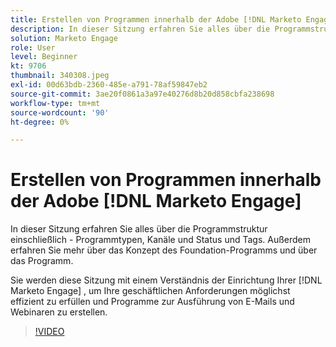 ```yaml
---
title: Erstellen von Programmen innerhalb der Adobe [!DNL Marketo Engage]
description: In dieser Sitzung erfahren Sie alles über die Programmstruktur einschließlich - Programmtypen, Kanäle und Status und Tags.
solution: Marketo Engage
role: User
level: Beginner
kt: 9706
thumbnail: 340308.jpeg
exl-id: 00d63bdb-2360-485e-a791-78af59847eb2
source-git-commit: 3ae20f0861a3a97e40276d8b20d858cbfa238698
workflow-type: tm+mt
source-wordcount: '90'
ht-degree: 0%

---
```


# Erstellen von Programmen innerhalb der Adobe [!DNL Marketo Engage]

In dieser Sitzung erfahren Sie alles über die Programmstruktur einschließlich - Programmtypen, Kanäle und Status und Tags. Außerdem erfahren Sie mehr über das Konzept des Foundation-Programms und über das Programm.

Sie werden diese Sitzung mit einem Verständnis der Einrichtung Ihrer [!DNL Marketo Engage] , um Ihre geschäftlichen Anforderungen möglichst effizient zu erfüllen und Programme zur Ausführung von E-Mails und Webinaren zu erstellen.

>[!VIDEO](https://video.tv.adobe.com/v/340308/?quality=12&learn=on)
